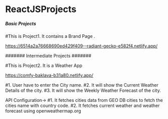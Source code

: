 # ReactJSProjects


#####  Basic Projects  #####
#This is Project1. It contains a Brand Page .

 https://6514a2a76668690ed429f409--radiant-gecko-e582f4.netlify.app/



#######  Intermediate Projects  #######

#This is Project2. It is a Weather App 

https://comfy-baklava-b31a80.netlify.app/

#1. User have to enter the City name.
#2. It will show the Current Weather Details of the city.
#3. It will show the Weekly Weather Forecast of the city.

API Configuration->
#1. It fetches cities data from GEO DB cities to fetch the cities name with country code.
#2. It fetches current weather and weather forecast using openweathermap.org 


